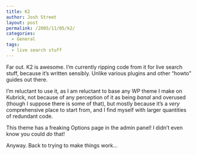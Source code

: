 ```yaml
---
title: K2
author: Josh Street
layout: post
permalink: /2005/11/05/k2/
categories:
  - General
tags:
  - live search stuff
---
```

Far out. K2 is awesome. I&#8217;m currently ripping code from it for live search stuff, because it&#8217;s written sensibly. Unlike various plugins and other &#8220;howto&#8221; guides out there.

I&#8217;m reluctant to use it, as I am reluctant to base any WP theme I make on Kubrick, not because of any perception of it as being *banal* and overused (though I suppose there is some of that), but mostly because it&#8217;s a *very* comprehensive place to start from, and I find myself with larger quantities of redundant code.

This theme has a freaking Options page in the admin panel! I didn&#8217;t even know you could *do* that!

Anyway. Back to trying to make things work&#8230;